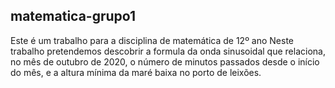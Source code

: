 ## matematica-grupo1
Este é um trabalho para a disciplina de matemática de 12º ano
Neste trabalho pretendemos descobrir a formula da onda sinusoidal que relaciona, no mês de outubro de 2020, o número de minutos passados desde o início do mês, e a altura mínima da maré baixa no porto de leixões.
